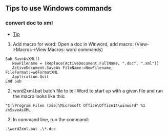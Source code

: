 ## Tips to use Windows commands

### convert doc to xml
- [Tip](http://www.snee.com/bobdc.blog/2007/09/using-word-for-command-line-co.html)
1. Add macro for word: Open a doc in Winword, add macro: (View->Macros->View Macros: word commands)
```
Sub SaveAsXML()
   NewFilename = (Replace(ActiveDocument.FullName, ".doc", ".xml"))
   ActiveDocument.SaveAs FileName:=NewFilename, FileFormat:=wdFormatXML
   Application.Quit
End Sub
```
2. word2xml.bat batch file to tell Word to start up with a given file and run the macro looks like this:
```
"C:\Program Files (x86)\Microsoft Office\Office14\winword" %1 /mSaveAsXML 
```
3. In command line, run the command:
```
.\word2xml.bat .\*.doc
```
